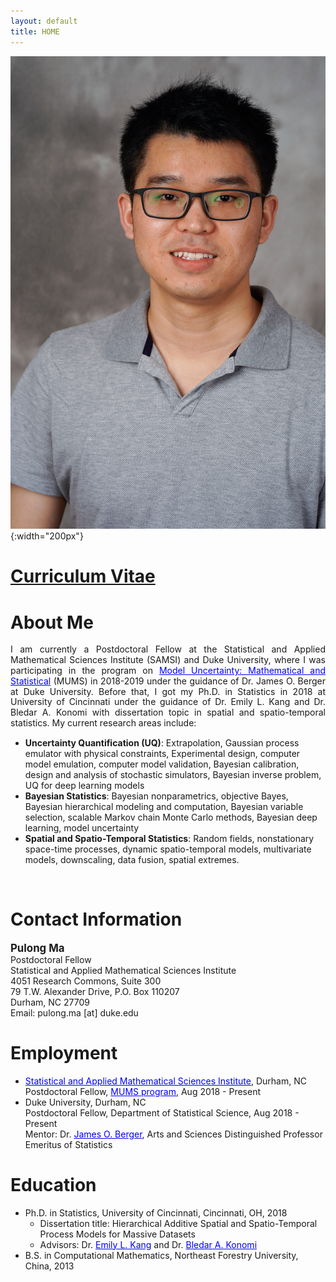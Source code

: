 ```yaml
---
layout: default
title: HOME
---
```


![](./bio-photo.jpg){:width="200px"}  

<!-- <h1> <a href="https://drive.google.com/open?id=12cM98t-tI8z3QiZ40svZagJ0W85DO6lJ" target="blank">Curriculum Vitae </a> </h1> -->
<h1> <a href="mailto:pulong.ma@duke.edu">Curriculum Vitae </a> </h1> 

About Me
======
<p style="text-align: justify; line-height: 1.2em;"> 
I am currently a Postdoctoral Fellow at the Statistical and Applied Mathematical Sciences Institute (SAMSI) and Duke University, where I was participating in the program on <a href="https://www.samsi.info/model-uncertainty-mathematical-statistical-mums/" target="blank" style="color:blue;">Model Uncertainty: Mathematical and Statistical</a> (MUMS) in 2018-2019 under the guidance of Dr. James O. Berger at Duke University. Before that, I got my Ph.D. in Statistics in 2018 at University of Cincinnati under the guidance of Dr. Emily L. Kang and Dr. Bledar A. Konomi with dissertation topic in spatial and spatio-temporal statistics. My current research areas include: </p>
<ul>
  <li> <b>Uncertainty Quantification (UQ)</b>: Extrapolation, Gaussian process emulator with physical constraints, Experimental design, computer model emulation, computer model validation, Bayesian calibration, design and analysis of stochastic simulators, Bayesian inverse problem, UQ for deep learning models</li>
  
  <li><b>Bayesian Statistics</b>: Bayesian nonparametrics, objective Bayes, Bayesian hierarchical modeling and computation, Bayesian variable selection, scalable Markov chain Monte Carlo methods, Bayesian deep learning, model uncertainty </li>
  
  <li> <b>Spatial and Spatio-Temporal Statistics</b>: Random fields, nonstationary space-time processes, dynamic spatio-temporal models, multivariate models, downscaling, data fusion, spatial extremes. </li>
</ul>

<!-- In July 2018, I got my Ph.D. in Statistics from University of Cincinnati under the guidance of Dr. Emily L. Kang and Dr. Bledar A. Konomi. During my Ph.D., I have worked on spatial and spatio-temporal statistics with applications in remote sensing science, climate science, and environmental science. In particular, I developed flexible (e.g., nonstationary and nonseparable) spatial and spatio-temporal process models for massive datasets. I also proposed a statistical downscaling framework to simulate high-resolution geophysical processes with applications in global observing system simulation experiments.    -->
<br/>



Contact Information
====== 
<span style="font-size:larger;">**Pulong Ma**</span> <br/>
Postdoctoral Fellow <br/>
Statistical and Applied Mathematical Sciences Institute <br/>
4051 Research Commons, Suite 300 <br/>
79 T.W. Alexander Drive, P.O. Box 110207 <br/>
Durham, NC 27709 <br/>
Email: pulong.ma [at] duke.edu <br/>


Employment
======
* <a href="https://www.samsi.info" target="blank" style="color:blue;">Statistical and Applied Mathematical Sciences Institute</a>, Durham, NC <br/>
Postdoctoral Fellow, <a href="https://www.samsi.info/model-uncertainty-mathematical-statistical-mums/" target="blank" style="color:blue;">MUMS program</a>, Aug 2018 - Present 
* Duke University, Durham, NC <br/>
Postdoctoral Fellow, Department of Statistical Science, Aug 2018 - Present <br/>
Mentor: Dr. <a href="http://www2.stat.duke.edu/~berger/" target="blank" style="color:blue;">James O. Berger</a>, Arts and Sciences Distinguished Professor Emeritus of Statistics


Education
======
* Ph.D. in Statistics, University of Cincinnati, Cincinnati, OH, 2018 <br/>
  * Dissertation title: Hierarchical Additive Spatial and Spatio-Temporal Process Models for Massive Datasets
  * Advisors: Dr. <a href="https://emilystat.wixsite.com/gdads/" target="blank" style="color:blue;">Emily L. Kang</a> and Dr. <a href="https://scholar.google.com/citations?user=lqnGbNkAAAAJ&hl=en" target="blank" style="color:blue;">Bledar A. Konomi</a>
* B.S. in Computational Mathematics, Northeast Forestry University, China, 2013


